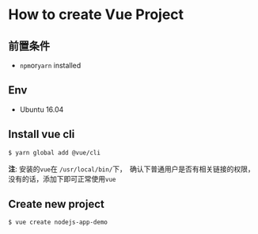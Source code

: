 # How to create Vue Project

## 前置条件
* `npm`or`yarn` installed

## Env 
* Ubuntu 16.04

## Install vue cli

```sh
$ yarn global add @vue/cli
```
__注__: 安装的`vue`在 `/usr/local/bin/`下，　确认下普通用户是否有相关链接的权限，没有的话，添加下即可正常使用`vue`


## Create new project

```sh
$ vue create nodejs-app-demo
```

